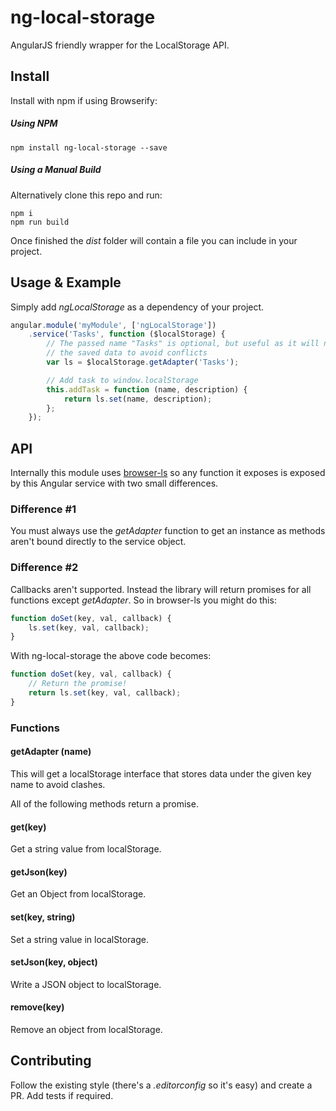 # ng-local-storage
AngularJS friendly wrapper for the LocalStorage API.

## Install
Install with npm if using Browserify:

##### Using NPM
```
npm install ng-local-storage --save
```

##### Using a Manual Build
Alternatively clone this repo and run:

```
npm i
npm run build
```

Once finished the _dist_ folder will contain a file you can include in your 
project.


## Usage & Example
Simply add _ngLocalStorage_ as a dependency of your project.

```javascript
angular.module('myModule', ['ngLocalStorage'])
	.service('Tasks', function ($localStorage) {
		// The passed name "Tasks" is optional, but useful as it will namespace
		// the saved data to avoid conflicts
		var ls = $localStorage.getAdapter('Tasks');

		// Add task to window.localStorage
		this.addTask = function (name, description) {
			return ls.set(name, description);
		};
	});
```

## API
Internally this module uses 
[browser-ls](https://github.com/evanshortiss/browser-local-storage) 
so any function it exposes is exposed by this Angular service with two small 
differences.

### Difference #1
You must always use the _getAdapter_ function to get an instance as methods 
aren't bound directly to the service object.

### Difference #2
Callbacks aren't supported. Instead the library will return promises for all 
functions except _getAdapter_. So in browser-ls you might do this:

```javascript
function doSet(key, val, callback) {
	ls.set(key, val, callback);	
}
```

With ng-local-storage the above code becomes:


```javascript
function doSet(key, val, callback) {
	// Return the promise!
	return ls.set(key, val, callback);
}
```

### Functions

#### getAdapter (name)
This will get a localStorage interface that stores data under the given key 
name to avoid clashes.

All of the following methods return a promise.

#### get(key)
Get a string value from localStorage.

#### getJson(key)
Get an Object from localStorage.

#### set(key, string)
Set a string value in localStorage.

#### setJson(key, object)
Write a JSON object to localStorage.

#### remove(key)
Remove an object from localStorage.

## Contributing
Follow the existing style (there's a _.editorconfig_ so it's easy) and create a 
PR. Add tests if required.
